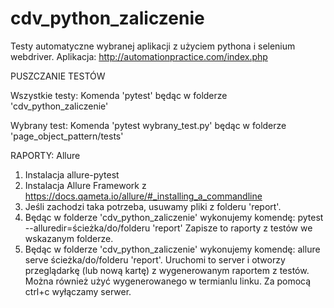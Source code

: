 # cdv_python_zaliczenie
Testy automatyczne wybranej aplikacji z użyciem pythona i selenium webdriver.
Aplikacja: http://automationpractice.com/index.php

PUSZCZANIE TESTÓW

Wszystkie testy:
Komenda 'pytest' będąc w folderze 'cdv_python_zaliczenie'

Wybrany test:
Komenda 'pytest wybrany_test.py' będąc w folderze 'page_object_pattern/tests'


RAPORTY: Allure

1. Instalacja allure-pytest
2. Instalacja Allure Framework z https://docs.qameta.io/allure/#_installing_a_commandline
3. Jeśli zachodzi taka potrzeba, usuwamy pliki z folderu 'report'.
4. Będąc w folderze 'cdv_python_zaliczenie' wykonujemy komendę: pytest --alluredir=ścieżka/do/folderu 'report'
   Zapisze to raporty z testów we wskazanym folderze.
5. Będąc w folderze 'cdv_python_zaliczenie' wykonujemy komendę: allure serve ścieżka/do/folderu 'report'.
   Uruchomi to server i otworzy przeglądarkę (lub nową kartę) z wygenerowanym raportem z testów. Można również użyć wygenerowanego w termianlu linku.
   Za pomocą ctrl+c wyłączamy serwer.